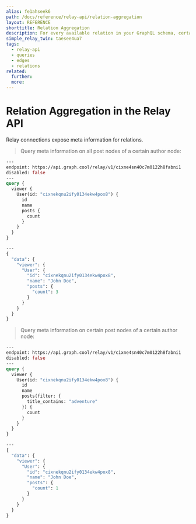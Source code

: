 ```yaml
---
alias: fe1ahseek6
path: /docs/reference/relay-api/relation-aggregation
layout: REFERENCE
shorttitle: Relation Aggregation
description: For every available relation in your GraphQL schema, certain queries are automatically generated.
simple_relay_twin: taesee4ua7
tags:
  - relay-api
  - queries
  - edges
  - relations
related:
  further:
  more:
---
```


# Relation Aggregation in the Relay API

Relay connections expose meta information for relations.

> Query meta information on all post nodes of a certain author node:

```graphql
---
endpoint: https://api.graph.cool/relay/v1/cixne4sn40c7m0122h8fabni1
disabled: false
---
query {
  viewer {
    User(id: "cixnekqnu2ify0134ekw4pox8") {
      id
      name
      posts {
        count
      }
    }
  }
}

---
{
  "data": {
    "viewer": {
      "User": {
        "id": "cixnekqnu2ify0134ekw4pox8",
        "name": "John Doe",
        "posts": {
          "count": 3
        }
      }
    }
  }
}
```

> Query meta information on certain post nodes of a certain author node:

```graphql
---
endpoint: https://api.graph.cool/relay/v1/cixne4sn40c7m0122h8fabni1
disabled: false
---
query {
  viewer {
    User(id: "cixnekqnu2ify0134ekw4pox8") {
      id
      name
      posts(filter: {
        title_contains: "adventure"
      }) {
        count
      }
    }
  }
}

---
{
  "data": {
    "viewer": {
      "User": {
        "id": "cixnekqnu2ify0134ekw4pox8",
        "name": "John Doe",
        "posts": {
          "count": 1
        }
      }
    }
  }
}
```
